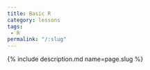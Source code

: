 ```yaml
---
title: Basic R
category: lessons
tags:
 - R
permalink: "/:slug"
---
```

{% include description.md name=page.slug %}
